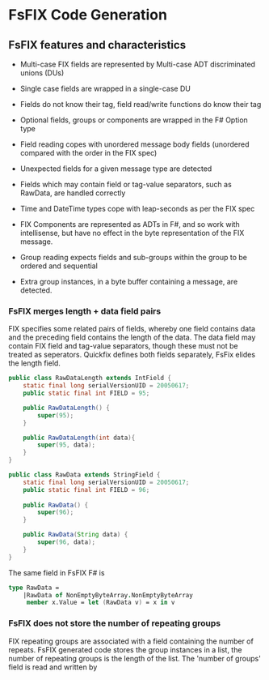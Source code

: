 # FsFIX Code Generation






## FsFIX features and characteristics

- Multi-case FIX fields are represented by Multi-case ADT discriminated unions (DUs)
- Single case fields are wrapped in a single-case DU
- Fields do not know their tag, field read/write functions do know their tag
- Optional fields, groups or components are wrapped in the F# Option type
- Field reading copes with unordered message body fields (unordered compared with the order in the FIX spec)
- Unexpected fields for a given message type are detected
- Fields which may contain field or tag-value separators, such as RawData, are handled correctly
- Time and DateTime types cope with leap-seconds as per the FIX spec

- FIX Components are represented as ADTs in F#, and so work with intellisense, but have no effect in the byte representation of the FIX message. 

- Group reading expects fields and sub-groups within the group to be ordered and sequential
- Extra group instances, in a byte buffer containing a message, are detected.







### FsFIX merges length + data field pairs

FIX specifies some related pairs of fields, whereby one field contains data and the preceding field contains the length of the data. The data field may contain FIX field and tag-value separators, though these must not be treated as seperators. Quickfix defines both fields separately, FsFix elides the length field.
```Java
public class RawDataLength extends IntField {
    static final long serialVersionUID = 20050617;
    public static final int FIELD = 95;

    public RawDataLength() {
        super(95);
    }

    public RawDataLength(int data){
        super(95, data);
    }
}

public class RawData extends StringField {
    static final long serialVersionUID = 20050617;
    public static final int FIELD = 96;
    
    public RawData() {
        super(96);
    }

    public RawData(String data) {
        super(96, data);
    }
}

```

The same field in FsFIX F# is

```fsharp
type RawData =
    |RawData of NonEmptyByteArray.NonEmptyByteArray
     member x.Value = let (RawData v) = x in v
```


### FsFIX does not store the number of repeating groups

FIX repeating groups are associated with a field containing the number of repeats. FsFIX generated code stores the group instances in a list, the number of repeating groups is the length of the list. The 'number of groups' field is read and written by 











